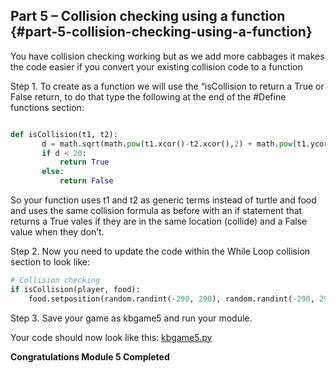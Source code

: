 ## Part 5 – Collision checking using a function {#part-5-collision-checking-using-a-function}

You have collision checking working but as we add more cabbages it makes the code easier if you convert your existing collision code to a function

Step 1.  To create as a function we will use the “isCollision to return a True or False return, to do that type the following at the end of the \#Define functions section:

```python

def isCollision(t1, t2):
       d = math.sqrt(math.pow(t1.xcor()-t2.xcor(),2) + math.pow(t1.ycor()-t2.ycor(),2))
       if d < 20:
           return True
       else:
           return False
```

So your function uses t1 and t2 as generic terms instead of turtle and food and uses the same collision formula as before with an if statement that returns a True vales if they are in the same location \(collide\) and a False value when they don’t.

Step 2.  Now you need to update the code within the While Loop collision section to look like:

```python
# Collision checking
if isCollision(player, food):
    food.setposition(random.randint(-290, 290), random.randint(-290, 290))
```

Step 3.  Save your game as kbgame5 and run your module.

Your code should now look like this: [kbgame5.py](/src/kbgame5.py)

**Congratulations Module 5 Completed**

